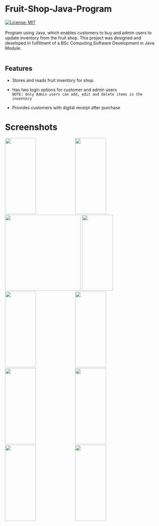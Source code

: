 # Fruit-Shop-Java-Program
[![License: MIT](https://img.shields.io/badge/License-MIT-yellow.svg)](https://opensource.org/licenses/MIT)
<br><br>
Program using Java, which enables customers to buy and admin users to update inventory from the fruit shop. This project was designed and developed in fulfilment of a BSc Computing Software Development in Java Module. <br><br>


## Features
- Stores and reads fruit inventory for shop.

- Has two login options for customer and admin users <br>
`NOTE: Only Admin users can add, edit and delete items in the inventory`
- Provides customers with digital receipt after purchase

# Screenshots
<p align="left">
<img src="https://user-images.githubusercontent.com/91830271/135823184-38abbe09-2214-46ba-8e64-924c74a86d40.png" width="45%" height ="250">
<img src="https://user-images.githubusercontent.com/91830271/135823187-feee09a6-cc6f-4cc9-b745-a59847b322ce.png" width="45%" height ="250">
<img src="https://user-images.githubusercontent.com/91830271/135823299-beb8d910-0bc3-44a5-9297-d6050436587d.png" height ="250">
<img src="https://user-images.githubusercontent.com/91830271/135823301-745d6b1c-a60e-46f1-aa1f-cd1aac5bc876.png" width="45%" height ="250">
<img src="https://user-images.githubusercontent.com/91830271/135823397-78cbb1c6-1f77-4467-be89-4a427bc28b29.png" width="45%" height ="250">
<img src="https://user-images.githubusercontent.com/91830271/135823402-a91df6b4-4c8b-4cf1-bc0b-98238843be9b.png" width="45%" height ="250">
<img src="https://user-images.githubusercontent.com/91830271/135823403-7ab2d4cd-eab9-4c1e-aac7-5ea7923e44b3.png" width="45%" height ="250">
<img src="https://user-images.githubusercontent.com/91830271/135823404-3c0ddea1-7927-4797-9b06-fed8df22a0a3.png" width="45%" height ="250">
<img src="https://user-images.githubusercontent.com/91830271/135823573-7b8bec2f-c9ab-4fc7-a7d3-0a336784be9b.png" width="45%" height ="250">
<img src="https://user-images.githubusercontent.com/91830271/135823575-a7474e1d-7364-4b5b-b834-dfba29ef50c7.png" width="45%" height ="250">
</p>
